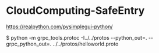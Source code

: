 # CloudComputing-SafeEntry

https://realpython.com/pysimplegui-python/

$ python -m grpc_tools.protoc -I../../protos --python_out=. --grpc_python_out=. ../../protos/helloworld.proto
